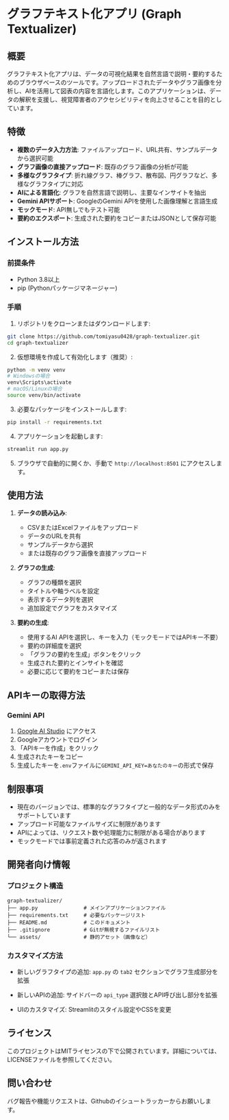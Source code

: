 # グラフテキスト化アプリ (Graph Textualizer)

## 概要

グラフテキスト化アプリは、データの可視化結果を自然言語で説明・要約するためのブラウザベースのツールです。アップロードされたデータやグラフ画像を分析し、AIを活用して図表の内容を言語化します。このアプリケーションは、データの解釈を支援し、視覚障害者のアクセシビリティを向上させることを目的としています。

## 特徴

- **複数のデータ入力方法**: ファイルアップロード、URL共有、サンプルデータから選択可能
- **グラフ画像の直接アップロード**: 既存のグラフ画像の分析が可能
- **多様なグラフタイプ**: 折れ線グラフ、棒グラフ、散布図、円グラフなど、多様なグラフタイプに対応
- **AIによる言語化**: グラフを自然言語で説明し、主要なインサイトを抽出
- **Gemini APIサポート**: GoogleのGemini APIを使用した画像理解と言語生成
- **モックモード**: API無しでもテスト可能
- **要約のエクスポート**: 生成された要約をコピーまたはJSONとして保存可能

## インストール方法

### 前提条件

- Python 3.8以上
- pip (Pythonパッケージマネージャー)

### 手順

1. リポジトリをクローンまたはダウンロードします:
```bash
git clone https://github.com/tomiyasu0428/graph-textualizer.git
cd graph-textualizer
```

2. 仮想環境を作成して有効化します（推奨）:
```bash
python -m venv venv
# Windowsの場合
venv\Scripts\activate
# macOS/Linuxの場合
source venv/bin/activate
```

3. 必要なパッケージをインストールします:
```bash
pip install -r requirements.txt
```

4. アプリケーションを起動します:
```bash
streamlit run app.py
```

5. ブラウザで自動的に開くか、手動で `http://localhost:8501` にアクセスします。

## 使用方法

1. **データの読み込み**:
   - CSVまたはExcelファイルをアップロード
   - データのURLを共有
   - サンプルデータから選択
   - または既存のグラフ画像を直接アップロード

2. **グラフの生成**:
   - グラフの種類を選択
   - タイトルや軸ラベルを設定
   - 表示するデータ列を選択
   - 追加設定でグラフをカスタマイズ

3. **要約の生成**:
   - 使用するAI APIを選択し、キーを入力（モックモードではAPIキー不要）
   - 要約の詳細度を選択
   - 「グラフの要約を生成」ボタンをクリック
   - 生成された要約とインサイトを確認
   - 必要に応じて要約をコピーまたは保存

## APIキーの取得方法

### Gemini API
1. [Google AI Studio](https://makersuite.google.com/app/apikey) にアクセス
2. Googleアカウントでログイン
3. 「APIキーを作成」をクリック
4. 生成されたキーをコピー
5. 生成したキーを`.env`ファイルに`GEMINI_API_KEY=あなたのキー`の形式で保存

## 制限事項

- 現在のバージョンでは、標準的なグラフタイプと一般的なデータ形式のみをサポートしています
- アップロード可能なファイルサイズに制限があります
- APIによっては、リクエスト数や処理能力に制限がある場合があります
- モックモードでは事前定義された応答のみが返されます

## 開発者向け情報

### プロジェクト構造
```
graph-textualizer/
├── app.py               # メインアプリケーションファイル
├── requirements.txt     # 必要なパッケージリスト
├── README.md            # このドキュメント
├── .gitignore           # Gitが無視するファイルリスト
└── assets/              # 静的アセット（画像など）
```

### カスタマイズ方法

- 新しいグラフタイプの追加:
  `app.py` の `tab2` セクションでグラフ生成部分を拡張

- 新しいAPIの追加:
  サイドバーの `api_type` 選択肢とAPI呼び出し部分を拡張

- UIのカスタマイズ:
  Streamlitのスタイル設定やCSSを変更

## ライセンス

このプロジェクトはMITライセンスの下で公開されています。詳細については、LICENSEファイルを参照してください。

## 問い合わせ

バグ報告や機能リクエストは、Githubのイシュートラッカーからお願いします。